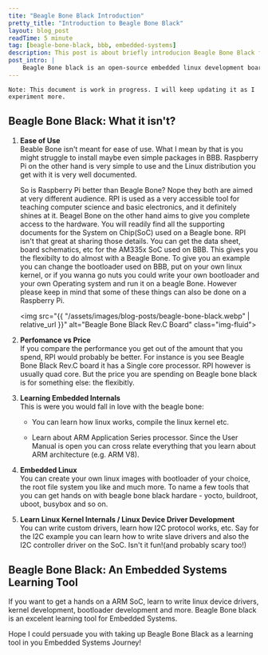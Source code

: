 ```yaml
---
tite: "Beagle Bone Black Introduction"
pretty_title: "Introduction to Beagle Bone Black"
layout: blog_post
readTime: 5 minute
tag: [beagle-bone-black, bbb, embedded-systems]
description: This post is about briefly introducion Beagle Bone Black from TI for learning embedded linux.
post_intro: |
    Beagle Bone black is an open-source embedded linux development board from Texas instruments. You might would have heard about Raspberry Pi it is very similar to RPI, infact the both fall under the category of SBC a.k.a Singble Board Computer. The area were Beagle Bone Black shines is that it is truly opensource. Lets explore more about it.
---
```


`Note: This document is work in progress. I will keep updating it as I experiment more.`

## Beagle Bone Black: What it isn't?
1. **Ease of Use**  
	Beable Bone isn't meant for ease of use. What I mean by that is you might struggle to install
	maybe even simple packages in BBB. Raspberry Pi on the other hand is very simple to use and the
	Linux distribution you get with it is very well documented. 

	So is Raspberry Pi better than Beagle Bone? Nope they both are aimed at very different audience.
	RPI is used as a very accessible tool for teaching computer science and basic electronics, and it
	definitely shines at it. Beagel Bone on the other hand aims to give you complete access to the hardware.
	You will readily find all the supporting documents for the System on Chip(SoC) used on a Beagle bone.
	RPI isn't that great at sharing those details. You can get the data sheet, board schematics, etc 
	for the AM335x SoC used on BBB. This gives you the flexibilty to do almost with a Beagle Bone.
	To give you an example you can change the bootloader used on BBB, put on your own linux kernel, or if
	you wanna go nuts you could write your own bootloader and your own Operating system and run it on 
	a beagle Bone. However please keep in mind that some of these things can also be done on a Raspberry Pi.


	<img src="{{ "/assets/images/blog-posts/beagle-bone-black.webp" | relative_url }}" alt="Beagle Bone Black Rev.C Board" class="img-fluid">


2. **Perfomance vs Price**  
	If you compare the performance you get out of the amount that you spend, RPI would probably be better.
	For instance is you see Beagle Bone Black Rev.C board it has a Single core processor. RPI however is usually
	quad core. But the price you are spending on Beagle bone black is for something else: the flexibitly.

3. **Learning Embedded Internals**  
	This is were you would fall in love with the beagle bone:
	-  You can learn how linux works, compile the linux kernel etc.

	-  Learn about ARM Application Series processor. Since the User Manual is open you can cross relate
		everything that you learn about ARM architecture (e.g. ARM V8).

4. **Embedded Linux**  
	 You can create your own linux images with bootloader of your choice, the
	root file system you like and much more. To name a few tools that you can get hands on with beagle
	bone black hardare - yocto, buildroot, uboot, busybox and so on.

5. **Learn Linux Kernel Internals / Linux Device Driver Development**  
	You can write custom drivers, learn how I2C protocol works, etc. Say for the I2C example you can
	learn how to write slave drivers and also the I2C controller driver on the SoC. Isn't it fun!(and probably scary too!)

## Beagle Bone Black: An Embedded Systems Learning Tool
If you want to get a hands on a ARM SoC, learn to write linux device drivers, kernel development, bootloader
development and more. Beagle Bone black is an excelent learning tool for Embedded Systems.

Hope I could persuade you with taking up Beagle Bone Black as a learning tool in you Embedded Systems Journey!
